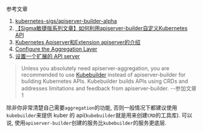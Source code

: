 参考文章

1. [kubernetes-sigs/apiserver-builder-alpha](https://github.com/kubernetes-sigs/apiserver-builder-alpha)
2. [【Sigma敏捷版系列文章】如何利用apiserver-builder自定义Kubernetes API](https://developer.aliyun.com/article/610357)
3. [Kubernetes Apiserver和Extension apiserver的介绍](https://www.yisu.com/zixun/9840.html)
4. [Configure the Aggregation Layer](https://kubernetes.io/docs/tasks/extend-kubernetes/configure-aggregation-layer/)
5. [设置一个扩展的 API server](https://v1-17.docs.kubernetes.io/zh/docs/tasks/access-kubernetes-api/setup-extension-api-server/)

> Unless you absolutely need apiserver-aggregation, you are recommended to use [Kubebuilder](https://github.com/kubernetes-sigs/kubebuilder) instead of apiserver-builder for building Kubernetes APIs. Kubebuilder builds APIs using CRDs and addresses limitations and feedback from apiserver-builder. --参加文章1

除非你非常清楚自己需要`aggregation`的功能, 否则一般情况下都建议使用`kubebuilder`来提供 kuber 的 api(`kubebuilder`就是用来创建`CRD`的工具库). 可以说, 使用`apiserver-builder`创建的服务比`kubebuilder`的服务更底层.

